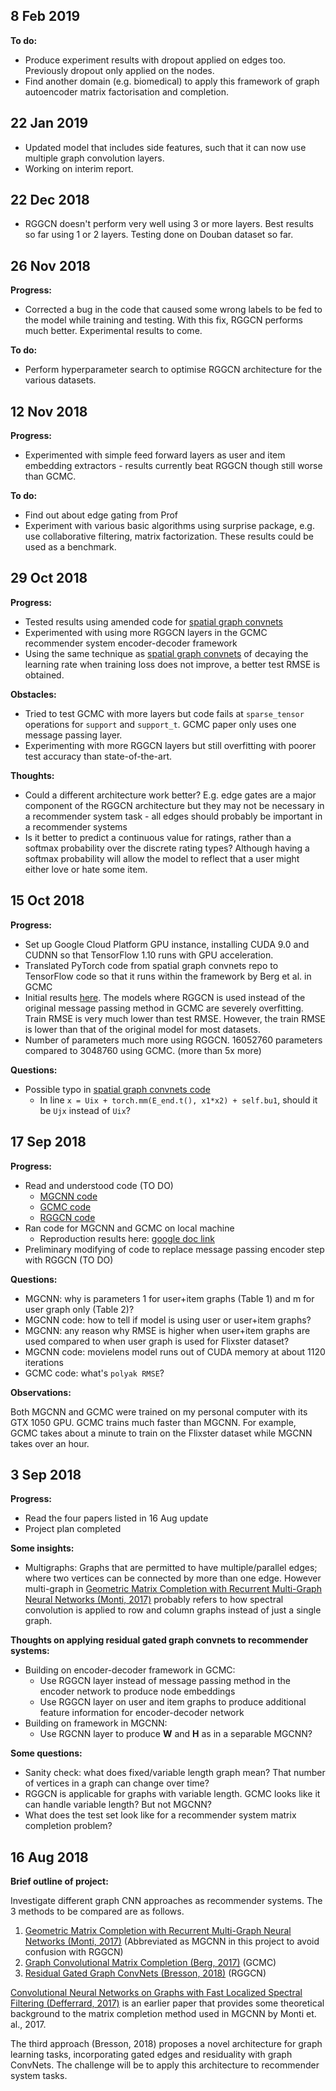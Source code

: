 ## 8 Feb 2019
**To do:**
* Produce experiment results with dropout applied on edges too. Previously dropout only applied on the nodes.
* Find another domain (e.g. biomedical) to apply this framework of graph autoencoder matrix factorisation and completion.

## 22 Jan 2019
* Updated model that includes side features, such that it can now use multiple graph convolution layers.
* Working on interim report.

## 22 Dec 2018
* RGGCN doesn't perform very well using 3 or more layers. Best results so far using 1 or 2 layers. Testing done on Douban dataset so far.

## 26 Nov 2018
**Progress:**
* Corrected a bug in the code that caused some wrong labels to be fed to the model while training and testing. With this fix, RGGCN performs much better. Experimental results to come.

**To do:**
* Perform hyperparameter search to optimise RGGCN architecture for the various datasets.

## 12 Nov 2018
**Progress:**
* Experimented with simple feed forward layers as user and item embedding extractors - results currently beat RGGCN though still worse than GCMC.

**To do:**
* Find out about edge gating from Prof
* Experiment with various basic algorithms using surprise package, e.g. use collaborative filtering, matrix factorization. These results could be used as a benchmark. 

## 29 Oct 2018
**Progress:**
* Tested results using amended code for [spatial graph convnets](https://github.com/xbresson/spatial_graph_convnets)
* Experimented with using more RGGCN layers in the GCMC recommender system encoder-decoder framework
* Using the same technique as [spatial graph convnets](https://github.com/xbresson/spatial_graph_convnets) of decaying the learning rate when training loss does not improve, a better test RMSE is obtained.

**Obstacles:**
* Tried to test GCMC with more layers but code fails at `sparse_tensor` operations for `support` and `support_t`. GCMC paper only uses one message passing layer.
* Experimenting with more RGGCN layers but still overfitting with poorer test accuracy than state-of-the-art.

**Thoughts:**
* Could a different architecture work better? E.g. edge gates are a major component of the RGGCN architecture but they may not be necessary in a recommender system task - all edges should probably be important in a recommender systems
* Is it better to predict a continuous value for ratings, rather than a softmax probability over the discrete rating types? Although having a softmax probability will allow the model to reflect that a user might either love or hate some item.

## 15 Oct 2018
**Progress:**
* Set up Google Cloud Platform GPU instance, installing CUDA 9.0 and CUDNN so that TensorFlow 1.10 runs with GPU acceleration.
* Translated PyTorch code from spatial graph convnets repo to TensorFlow code so that it runs within the framework by Berg et al. in GCMC
* Initial results [here](https://drive.google.com/drive/u/1/folders/1iid714S1XqTvL129w2zl_wYioqdR7sno). The models where RGGCN is used instead of the original message passing method in GCMC are severely overfitting. Train RMSE is very much lower than test RMSE. However, the train RMSE is lower than that of the original model for most datasets.
* Number of parameters much more using RGGCN. 16052760 parameters compared to 3048760 using GCMC. (more than 5x more)

**Questions:**
* Possible typo in [spatial graph convnets code](https://github.com/xbresson/spatial_graph_convnets/blob/master/01_residual_gated_graph_convnets_subgraph_matching.ipynb)
  * In line `x = Uix + torch.mm(E_end.t(), x1*x2) + self.bu1`, should it be `Ujx` instead of `Uix`?

## 17 Sep 2018
**Progress:**
* Read and understood code (TO DO)
  * [MGCNN code](https://github.com/fmonti/mgcnn)
  * [GCMC code](https://github.com/riannevdberg/gc-mc)
  * [RGGCN code](https://github.com/xbresson/spatial_graph_convnets)
* Ran code for MGCNN and GCMC on local machine
  * Reproduction results here: [google doc link](https://docs.google.com/document/d/1nU2W1fV3GRLtKmrvvLsA_G1Miu7KFXu7P2NjN1BoqXg/edit?usp=sharing)
* Preliminary modifying of code to replace message passing encoder step with RGGCN (TO DO)

**Questions:**
* MGCNN: why is parameters 1 for user+item graphs (Table 1) and m for user graph only (Table 2)?
* MGCNN code: how to tell if model is using user or user+item graphs?
* MGCNN: any reason why RMSE is higher when user+item graphs are used compared to when user graph is used for Flixster dataset?
* MGCNN code: movielens model runs out of CUDA memory at about 1120 iterations
* GCMC code: what's `polyak RMSE`?

**Observations:**

Both MGCNN and GCMC were trained on my personal computer with its GTX 1050 GPU. GCMC trains much faster than MGCNN. For example, GCMC takes about a minute to train on the Flixster dataset while MGCNN takes over an hour.

## 3 Sep 2018
**Progress:**
* Read the four papers listed in 16 Aug update
* Project plan completed

**Some insights:**
* Multigraphs: Graphs that are permitted to have multiple/parallel edges; where two vertices can be connected by more than one edge. However multi-graph in [Geometric Matrix Completion with Recurrent Multi-Graph Neural Networks (Monti, 2017)](https://arxiv.org/abs/1704.06803) probably refers to how spectral convolution is applied to row and column graphs instead of just a single graph.

**Thoughts on applying residual gated graph convnets to recommender systems:**
* Building on encoder-decoder framework in GCMC:
  * Use RGGCN layer instead of message passing method in the encoder network to produce node embeddings
  * Use RGGCN layer on user and item graphs to produce additional feature information for encoder-decoder network
* Building on framework in MGCNN:
  * Use RGCNN layer to produce **W** and **H** as in a separable MGCNN?

**Some questions:**
* Sanity check: what does fixed/variable length graph mean? That number of vertices in a graph can change over time?
* RGGCN is applicable for graphs with variable length. GCMC looks like it can handle variable length? But not MGCNN?
* What does the test set look like for a recommender system matrix completion problem?


## 16 Aug 2018
**Brief outline of project:**

Investigate different graph CNN approaches as recommender systems. The 3 methods to be compared are as follows.
1. [Geometric Matrix Completion with Recurrent Multi-Graph Neural Networks (Monti, 2017)](https://arxiv.org/abs/1704.06803) (Abbreviated as MGCNN in this project to avoid confusion with RGGCN)
1. [Graph Convolutional Matrix Completion (Berg, 2017)](https://arxiv.org/abs/1706.02263) (GCMC)
1. [Residual Gated Graph ConvNets (Bresson, 2018)](https://arxiv.org/abs/1711.07553) (RGGCN)

[Convolutional Neural Networks on Graphs with Fast Localized Spectral Filtering (Defferrard, 2017)](https://arxiv.org/pdf/1606.09375.pdf) is an earlier paper that provides some theoretical background to the matrix completion method used in MGCNN by Monti et. al., 2017. 

The third approach (Bresson, 2018) proposes a novel architecture for graph learning tasks, incorporating gated edges and residuality with graph ConvNets. The challenge will be to apply this architecture to recommender system tasks.
